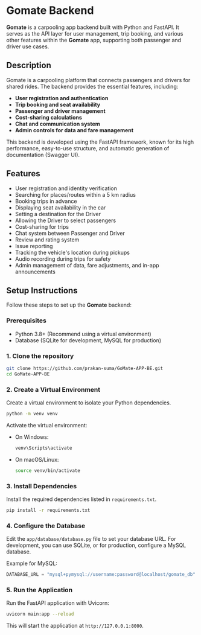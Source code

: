 # Gomate Backend

**Gomate** is a carpooling app backend built with Python and FastAPI. It serves as the API layer for user management, trip booking, and various other features within the **Gomate** app, supporting both passenger and driver use cases.

## Description

Gomate is a carpooling platform that connects passengers and drivers for shared rides. The backend provides the essential features, including:

- **User registration and authentication**
- **Trip booking and seat availability**
- **Passenger and driver management**
- **Cost-sharing calculations**
- **Chat and communication system**
- **Admin controls for data and fare management**

This backend is developed using the FastAPI framework, known for its high performance, easy-to-use structure, and automatic generation of documentation (Swagger UI).

## Features
- User registration and identity verification
- Searching for places/routes within a 5 km radius
- Booking trips in advance
- Displaying seat availability in the car
- Setting a destination for the Driver
- Allowing the Driver to select passengers
- Cost-sharing for trips
- Chat system between Passenger and Driver
- Review and rating system
- Issue reporting
- Tracking the vehicle's location during pickups
- Audio recording during trips for safety
- Admin management of data, fare adjustments, and in-app announcements

## Setup Instructions

Follow these steps to set up the **Gomate** backend:

### Prerequisites

- Python 3.8+ (Recommend using a virtual environment)
- Database (SQLite for development, MySQL for production)

### 1. Clone the repository

```bash
git clone https://github.com/prakan-suma/GoMate-APP-BE.git
cd GoMate-APP-BE
```

### 2. Create a Virtual Environment

Create a virtual environment to isolate your Python dependencies.

```bash
python -m venv venv
```

Activate the virtual environment:

- On Windows:
    ```bash
    venv\Scripts\activate
    ```
- On macOS/Linux:
    ```bash
    source venv/bin/activate
    ```

### 3. Install Dependencies

Install the required dependencies listed in `requirements.txt`.

```bash
pip install -r requirements.txt
```

### 4. Configure the Database

Edit the `app/database/database.py` file to set your database URL. For development, you can use SQLite, or for production, configure a MySQL database.

Example for MySQL:
```python
DATABASE_URL = "mysql+pymysql://username:password@localhost/gomate_db"
```

### 5. Run the Application

Run the FastAPI application with Uvicorn:

```bash
uvicorn main:app --reload
```

This will start the application at `http://127.0.0.1:8000`.

